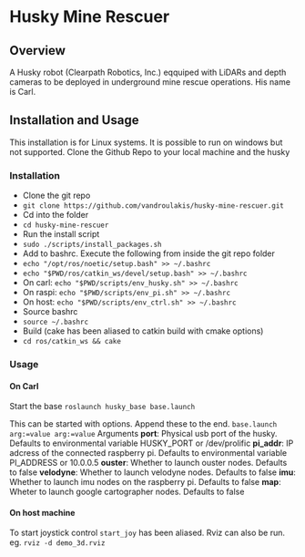 # Husky Mine Rescuer

## Overview

A Husky robot (Clearpath Robotics, Inc.) eqquiped with LiDARs and depth cameras to be deployed in underground mine rescue operations. His name is Carl.

## Installation and Usage

This installation is for Linux systems. It is possible to run on windows but not supported.
Clone the Github Repo to your local machine and the husky

### Installation

- Clone the git repo
- ```git clone https://github.com/vandroulakis/husky-mine-rescuer.git```
- Cd into the folder
- ```cd husky-mine-rescuer```
- Run the install script
- ```sudo ./scripts/install_packages.sh```
- Add to bashrc. Execute the following from inside the git repo folder
- ```echo "/opt/ros/noetic/setup.bash" >> ~/.bashrc```
- ```echo "$PWD/ros/catkin_ws/devel/setup.bash" >> ~/.bashrc```
- On carl: ```echo "$PWD/scripts/env_husky.sh" >> ~/.bashrc```
- On raspi: ```echo "$PWD/scripts/env_pi.sh" >> ~/.bashrc```
- On host: ```echo "$PWD/scripts/env_ctrl.sh" >> ~/.bashrc```
- Source bashrc
- ```source ~/.bashrc```
- Build (cake has been aliased to catkin build with cmake options)
- ```cd ros/catkin_ws && cake```

### Usage

#### On Carl

Start the base
```roslaunch husky_base base.launch```

This can be started with options. Append these to the end. ```base.launch arg:=value arg:=value```
Arguments
**port**: Physical usb port of the husky. Defaults to environmental variable HUSKY_PORT or /dev/prolific
**pi_addr**: IP adcress of the connected raspberry pi. Defaults to environmental variable PI_ADDRESS or 10.0.0.5
**ouster**: Whether to launch ouster nodes. Defaults to false
**velodyne**: Whether to launch velodyne nodes. Defaults to false
**imu**: Whether to launch imu nodes on the raspberry pi. Defaults to false
**map**: Wheter to launch google cartographer nodes. Defaults to false

#### On host machine

To start joystick control `start_joy` has been aliased. Rviz can also be run. eg. `rviz -d demo_3d.rviz`
